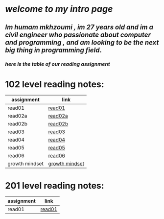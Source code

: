 # _**welcome to my intro page**_
## _**Im humam mkhzoumi , im 27 years old and im a civil engineer who passionate about computer and programming , and am looking to be the next big thing in programming field**_.



### _**here is the table of our reading assignment**_




# 102 level reading notes:                                                                                          
| assignment            | link                               |
| -----------           | -----------                        |
| read01                | [read01](read01.md)                |
| read02a               | [read02a](read02a.md)              |
| read02b               | [read02b](read02b.md)              |
| read03                | [read03](read03.md)                |
| read04                | [read04](read04.md)                |
| read05                | [read05](read05.md)                |
| read06                | [read06](read06.md)                |
| growth mindset        | [growth mindset](growth-mindset.md)|




# 201 level reading notes:
| assignment            | link                                   |
| -----------           | -----------                            |
| read01                | [read01](201/read01.md)                |














